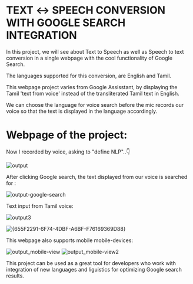 # TEXT ↔️ SPEECH CONVERSION WITH GOOGLE SEARCH INTEGRATION

In this project, we will see about Text to Speech as well as Speech to text conversion in a single webpage with the cool functionality of Google Search.

The languages supported for this conversion, are English and Tamil. 

This webpage project varies from Google Assisstant, by displaying the Tamil 'text from voice' instead of the transliterated Tamil text in English.

We can choose the language for voice search before the mic records our voice so that the text is displayed in the language accordingly.

# Webpage of the project:

Now I recorded by voice, asking to "define NLP"..👇

![output](https://github.com/user-attachments/assets/8b289392-263e-4ba3-a661-16d8c3bc0739)

After clicking Google search, the text displayed from our voice is searched for :

![output-google-search](https://github.com/user-attachments/assets/d5bc8e09-53ef-44d6-a39d-1bf6232e466f)

Text input from Tamil voice:

![output3](https://github.com/user-attachments/assets/f681e464-ebc5-47c2-9622-554c17f4c1e1)

![{655F2291-6F74-4DBF-A6BF-F76169369D88}](https://github.com/user-attachments/assets/26094f55-300b-4bb8-b03d-df503b340945)

This webpage also supports mobile mobile-devices:

![output_mobile-view](https://github.com/user-attachments/assets/ff499799-1eae-4628-a591-f7025040ce30)  ![output_mobile-view2](https://github.com/user-attachments/assets/bce1a9a1-5dce-4ef3-8b63-fe1bde74d2ad)

This project can be used as a great tool for developers who work with integration of new languages and liguistics for optimizing Google search results. 
